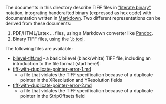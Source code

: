 The documents in this directory describe TIFF files in ["literate binary"][lb]
notation, integrating handcrafted binary (expressed as hex code) with
documentation written in [Markdown][Markdown]. Two different representations can
be derived from these documents:

1. PDF/HTML/Latex ... files, using a Markdown converter like [Pandoc][Pandoc].
2. Binary TIFF files, using the [`lb` tool][lb].

[lb]: https://github.com/marhop/literate-binary
[Markdown]: https://commonmark.org/
[Pandoc]: https://pandoc.org/

The following files are available:

* [bilevel-tiff.md](bilevel-tiff.md) - a basic bilevel (black/white) TIFF file,
  including an introduction to the file format (start here!)
* [tiff-with-duplicate-pointer-error-1.md](tiff-with-duplicate-pointer-error-1.md)
  - a file that violates the TIFF specification because of a duplicate pointer
  in the XResolution and YResolution fields
* [tiff-with-duplicate-pointer-error-2.md](tiff-with-duplicate-pointer-error-2.md)
  - a file that violates the TIFF specification because of a duplicate pointer
  in the StripOffsets field

